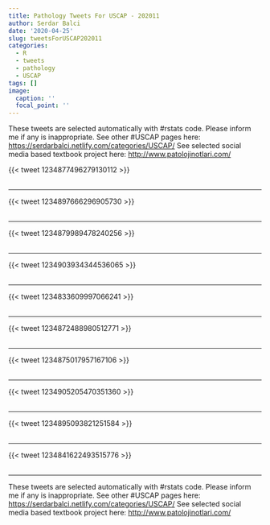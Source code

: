 ```yaml
---
title: Pathology Tweets For USCAP - 202011
author: Serdar Balci
date: '2020-04-25'
slug: tweetsForUSCAP202011
categories:
  - R
  - tweets
  - pathology
  - USCAP
tags: []
image:
  caption: ''
  focal_point: ''
---
```



These tweets are selected automatically with #rstats code. Please inform me if any is inappropriate.
See other #USCAP pages here: https://serdarbalci.netlify.com/categories/USCAP/ 
See selected social media based textbook project here: http://www.patolojinotlari.com/

{{< tweet 1234877496279130112 >}}
<br>
<br>
<hr>
{{< tweet 1234897666296905730 >}}
<br>
<br>
<hr>
{{< tweet 1234879989478240256 >}}
<br>
<br>
<hr>
{{< tweet 1234903934344536065 >}}
<br>
<br>
<hr>
{{< tweet 1234833609997066241 >}}
<br>
<br>
<hr>
{{< tweet 1234872488980512771 >}}
<br>
<br>
<hr>
{{< tweet 1234875017957167106 >}}
<br>
<br>
<hr>
{{< tweet 1234905205470351360 >}}
<br>
<br>
<hr>
{{< tweet 1234895093821251584 >}}
<br>
<br>
<hr>
{{< tweet 1234841622493515776 >}}
<br>
<br>
<hr>


These tweets are selected automatically with #rstats code. Please inform me if any is inappropriate.
See other #USCAP pages here: https://serdarbalci.netlify.com/categories/USCAP/ 
See selected social media based textbook project here: http://www.patolojinotlari.com/
